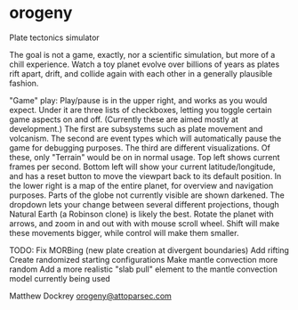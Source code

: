 # orogeny
Plate tectonics simulator

The goal is not a game, exactly, nor a scientific simulation, but more of a chill experience. Watch a toy planet evolve over billions of years as plates rift apart, drift, and collide again with each other in a generally plausible fashion.

"Game" play:
Play/pause is in the upper right, and works as you would expect.
Under it are three lists of checkboxes, letting you toggle certain game aspects on and off. (Currently these are aimed mostly at development.)
    The first are subsystems such as plate movement and volcanism.
    The second are event types which will automatically pause the game for debugging purposes.
    The third are different visualizations. Of these, only "Terrain" would be on in normal usage.
Top left shows current frames per second.
Bottom left will show your current latitude/longitude, and has a reset button to move the viewpart back to its default position.
In the lower right is a map of the entire planet, for overview and navigation purposes. Parts of the globe not currently visible are shown darkened. The dropdown lets your change between several different projections, though Natural Earth (a Robinson clone) is likely the best.
Rotate the planet with arrows, and zoom in and out with with mouse scroll wheel. Shift will make these movements bigger, while control will make them smaller.

TODO:
    Fix MORBing (new plate creation at divergent boundaries)
    Add rifting
    Create randomized starting configurations
    Make mantle convection more random
    Add a more realistic "slab pull" element to the mantle convection model currently being used

Matthew Dockrey
orogeny@attoparsec.com